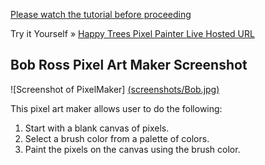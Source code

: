 


<a href="https://www.youtube.com/embed/VkF0IZ0Lgws">Please watch the tutorial before proceeding</a>

Try it Yourself »
<a href="https://paint-some-happy-trees.firebaseapp.com/"> Happy Trees Pixel Painter Live Hosted URL</a>

## Bob Ross Pixel Art Maker Screenshot
![Screenshot of PixelMaker]
<a href="https://paint-some-happy-trees.firebaseapp.com/">(screenshots/Bob.jpg)</a>


This pixel art maker allows user to do the following:
1. Start with a blank canvas of pixels.
1. Select a brush color from a palette of colors.
1. Paint the pixels on the canvas using the brush color.

